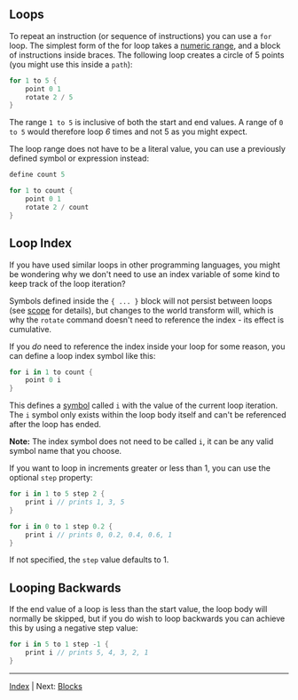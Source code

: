 Loops
---

To repeat an instruction (or sequence of instructions) you can use a `for` loop. The simplest form of the for loop takes a [numeric range](expressions.md#ranges), and a block of instructions inside braces. The following loop creates a circle of 5 points (you might use this inside a `path`):

```swift
for 1 to 5 {
    point 0 1
    rotate 2 / 5
}
```

The range `1 to 5` is inclusive of both the start and end values. A range of `0 to 5` would therefore loop *6* times and not 5 as you might expect.

The loop range does not have to be a literal value, you can use a previously defined symbol or expression instead:

```swift
define count 5

for 1 to count {
    point 0 1
    rotate 2 / count
}
```

## Loop Index

If you have used similar loops in other programming languages, you might be wondering why we don't need to use an index variable of some kind to keep track of the loop iteration?

Symbols defined inside the `{ ... }` block will not persist between loops (see [scope](scope.md) for details), but changes to the world transform will, which is why the `rotate` command doesn't need to reference the index - its effect is cumulative.

If you *do* need to reference the index inside your loop for some reason, you can define a loop index symbol like this:

```swift
for i in 1 to count {
    point 0 i
}
```

This defines a [symbol](symbols.md) called `i` with the value of the current loop iteration. The `i` symbol only exists within the loop body itself and can't be referenced after the loop has ended.

**Note:** The index symbol does not need to be called `i`, it can be any valid symbol name that you choose.

If you want to loop in increments greater or less than 1, you can use the optional `step` property:

```swift
for i in 1 to 5 step 2 {
    print i // prints 1, 3, 5 
}

for i in 0 to 1 step 0.2 {
    print i // prints 0, 0.2, 0.4, 0.6, 1
}
```

If not specified, the `step` value defaults to 1.

## Looping Backwards

If the end value of a loop is less than the start value, the loop body will normally be skipped, but if you do wish to loop backwards you can achieve this by using a negative step value:

```swift
for i in 5 to 1 step -1 {
    print i // prints 5, 4, 3, 2, 1
}
```

---
[Index](index.md) | Next: [Blocks](blocks.md)
